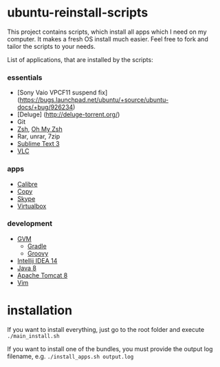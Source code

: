 # ubuntu-reinstall-scripts
This project contains scripts, which install all apps which I need on my computer. It makes a fresh OS install much easier. Feel free to fork and tailor the scripts to your needs.

List of applications, that are installed by the scripts:

### essentials
- [Sony Vaio VPCF11 suspend fix] (https://bugs.launchpad.net/ubuntu/+source/ubuntu-docs/+bug/926234)
- [Deluge] (http://deluge-torrent.org/)
- Git
- [Zsh](http://www.zsh.org/), [Oh My Zsh](https://github.com/robbyrussell/oh-my-zsh)
- Rar, unrar, 7zip
- [Sublime Text 3](http://www.sublimetext.com/3)
- [VLC](http://www.videolan.org/vlc/)

### apps
- [Calibre](http://calibre-ebook.com/)
- [Copy](https://www.copy.com)
- [Skype](http://www.skype.com/)
- [Virtualbox](https://www.virtualbox.org/)

### development
- [GVM](http://gvmtool.net/)
  - [Gradle](https://gradle.org/)
  - [Groovy](http://www.groovy-lang.org/)
- [Intellij IDEA 14](https://www.jetbrains.com/idea/)
- [Java 8](http://www.oracle.com/technetwork/java/index.html)
- [Apache Tomcat 8](http://tomcat.apache.org/)
- [Vim](http://www.vim.org/)

# installation
If you want to install everything, just go to the root folder and execute `./main_install.sh`

If you want to install one of the bundles, you must provide the output log filename, e.g. `./install_apps.sh output.log`
